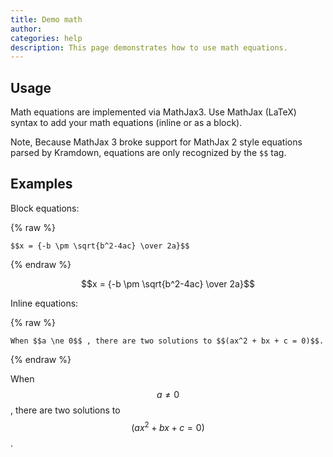 ```yaml
---
title: Demo math
author:
categories: help
description: This page demonstrates how to use math equations.
---
```


## Usage

Math equations are implemented via MathJax3. Use MathJax (LaTeX) syntax to add your math equations (inline or as a block).

Note, Because MathJax 3 broke support for MathJax 2 style equations parsed by Kramdown, equations are only recognized by the `$$` tag.

## Examples

Block equations:

{% raw %}
```
$$x = {-b \pm \sqrt{b^2-4ac} \over 2a}$$
```
{% endraw %}

$$x = {-b \pm \sqrt{b^2-4ac} \over 2a}$$

Inline equations:

{% raw %}
```
When $$a \ne 0$$ , there are two solutions to $$(ax^2 + bx + c = 0)$$.
```
{% endraw %}

When $$a \ne 0$$ , there are two solutions to $$(ax^2 + bx + c = 0)$$.
